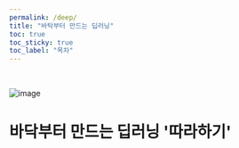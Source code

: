 ```yaml
---
permalink: /deep/
title: "바탁부터 만드는 딥러닝"
toc: true
toc_sticky: true
toc_label: "목차"
---
```


<br>


![image](../../../image/바닥부터.png)

# 바닥부터 만드는 딥러닝 '따라하기'

